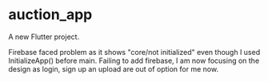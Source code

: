 # auction_app

A new Flutter project.

Firebase faced problem as it shows "core/not initialized" even though I used InitializeApp() before main.
Failing to add firebase, I am now focusing on the design as login, sign up an upload are out of option for me now.

